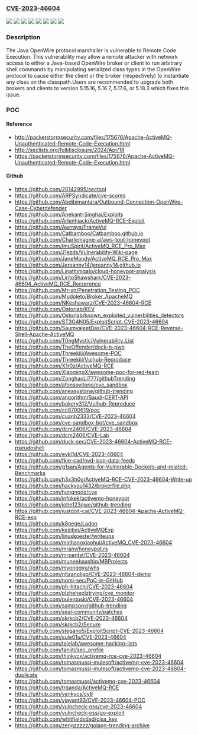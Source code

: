 ### [CVE-2023-46604](https://cve.mitre.org/cgi-bin/cvename.cgi?name=CVE-2023-46604)
![](https://img.shields.io/static/v1?label=Product&message=Apache%20ActiveMQ%20Legacy%20OpenWire%20Module&color=blue)
![](https://img.shields.io/static/v1?label=Product&message=Apache%20ActiveMQ&color=blue)
![](https://img.shields.io/static/v1?label=Version&message=0%20&color=brightgreen)
![](https://img.shields.io/static/v1?label=Version&message=5.16.0%20&color=brightgreen)
![](https://img.shields.io/static/v1?label=Version&message=5.17.0%20&color=brightgreen)
![](https://img.shields.io/static/v1?label=Version&message=5.18.0%20&color=brightgreen)
![](https://img.shields.io/static/v1?label=Version&message=5.8.0%20&color=brightgreen)
![](https://img.shields.io/static/v1?label=Vulnerability&message=CWE-502%20Deserialization%20of%20Untrusted%20Data&color=brightgreen)

### Description

The Java OpenWire protocol marshaller is vulnerable to Remote Code Execution. This vulnerability may allow a remote attacker with network access to either a Java-based OpenWire broker or client to run arbitrary shell commands by manipulating serialized class types in the OpenWire protocol to cause either the client or the broker (respectively) to instantiate any class on the classpath.Users are recommended to upgrade both brokers and clients to version 5.15.16, 5.16.7, 5.17.6, or 5.18.3 which fixes this issue.

### POC

#### Reference
- http://packetstormsecurity.com/files/175676/Apache-ActiveMQ-Unauthenticated-Remote-Code-Execution.html
- http://seclists.org/fulldisclosure/2024/Apr/18
- https://packetstormsecurity.com/files/175676/Apache-ActiveMQ-Unauthenticated-Remote-Code-Execution.html

#### Github
- https://github.com/20142995/sectool
- https://github.com/ARPSyndicate/cve-scores
- https://github.com/Abdibimantara/Outbound-Connection-OpenWire-Case-Cyberdefender
- https://github.com/Anekant-Singhai/Exploits
- https://github.com/Arlenhiack/ActiveMQ-RCE-Exploit
- https://github.com/Awrrays/FrameVul
- https://github.com/Catbamboo/Catbamboo.github.io
- https://github.com/Charlemagne-ai/aws-tpot-honeypot
- https://github.com/ImuSpirit/ActiveMQ_RCE_Pro_Max
- https://github.com/J1ezds/Vulnerability-Wiki-page
- https://github.com/JaneMandy/ActiveMQ_RCE_Pro_Max
- https://github.com/Jereanny14/jereanny14.github.io
- https://github.com/Linathimqalo/cloud-honeypot-analysis
- https://github.com/LiritoShawshark/CVE-2023-46604_ActiveMQ_RCE_Recurrence
- https://github.com/Mr-xn/Penetration_Testing_POC
- https://github.com/Mudoleto/Broker_ApacheMQ
- https://github.com/NKeshawarz/CVE-2023-46604-RCE
- https://github.com/Ostorlab/KEV
- https://github.com/Ostorlab/known_exploited_vulnerbilities_detectors
- https://github.com/ST3G4N05/ExploitScript-CVE-2023-46604
- https://github.com/SaumyajeetDas/CVE-2023-46604-RCE-Reverse-Shell-Apache-ActiveMQ
- https://github.com/T0ngMystic/Vulnerability_List
- https://github.com/TheOffender/dock-n-pwn
- https://github.com/Threekiii/Awesome-POC
- https://github.com/Threekiii/Vulhub-Reproduce
- https://github.com/X1r0z/ActiveMQ-RCE
- https://github.com/XiaomingX/awesome-poc-for-red-team
- https://github.com/ZonghaoLi777/githubTrending
- https://github.com/afonsovitorio/cve_sandbox
- https://github.com/aneasystone/github-trending
- https://github.com/anqorithm/Saudi-CERT-API
- https://github.com/bakery312/Vulhub-Reproduce
- https://github.com/cc8700619/poc
- https://github.com/cuanh2333/CVE-2023-46604
- https://github.com/cve-sandbox-bot/cve_sandbox
- https://github.com/dcm2406/CVE-2023-46604
- https://github.com/dcm2406/CVE-Lab
- https://github.com/duck-sec/CVE-2023-46604-ActiveMQ-RCE-pseudoshell
- https://github.com/evkl1d/CVE-2023-46604
- https://github.com/fkie-cad/nvd-json-data-feeds
- https://github.com/g1san/Agents-for-Vulnerable-Dockers-and-related-Benchmarks
- https://github.com/h3x3h0g/ActiveMQ-RCE-CVE-2023-46604-Write-up
- https://github.com/hackyou1432/brokerfile.php
- https://github.com/hungnqdz/cve
- https://github.com/infokek/activemq-honeypot
- https://github.com/johe123qwe/github-trending
- https://github.com/justdoit-cai/CVE-2023-46604-Apache-ActiveMQ-RCE-exp
- https://github.com/k8gege/Ladon
- https://github.com/kezibei/ActiveMQExp
- https://github.com/linuskoester/writeups
- https://github.com/minhangxiaohui/ActiveMQ_CVE-2023-46604
- https://github.com/mranv/honeypot.rs
- https://github.com/mrpentst/CVE-2023-46604
- https://github.com/muneebaashiq/MBProjects
- https://github.com/myonggyu/whs
- https://github.com/nitzanoligo/CVE-2023-46604-demo
- https://github.com/nomi-sec/PoC-in-GitHub
- https://github.com/ph-hitachi/CVE-2023-46604
- https://github.com/plzheheplztrying/cve_monitor
- https://github.com/pulentoski/CVE-2023-46604
- https://github.com/sampsonv/github-trending
- https://github.com/seal-community/patches
- https://github.com/skrkcb2/CVE-2023-46604
- https://github.com/skrkcb2/Secure
- https://github.com/stegano5/ExploitScript-CVE-2023-46604
- https://github.com/sule01u/CVE-2023-46604
- https://github.com/taielab/awesome-hacking-lists
- https://github.com/tanjiti/sec_profile
- https://github.com/thinkycx/activemq-rce-cve-2023-46604
- https://github.com/tomasmussi-mulesoft/activemq-cve-2023-46604
- https://github.com/tomasmussi-mulesoft/activemq-cve-2023-46604-duplicate
- https://github.com/tomasmussi/activemq-cve-2023-46604
- https://github.com/trganda/ActiveMQ-RCE
- https://github.com/venkycs/cy8
- https://github.com/vjayant93/CVE-2023-46604-POC
- https://github.com/vulncheck-oss/cve-2023-46604
- https://github.com/vulncheck-oss/go-exploit
- https://github.com/whitfieldsdad/cisa_kev
- https://github.com/zengzzzzz/golang-trending-archive


